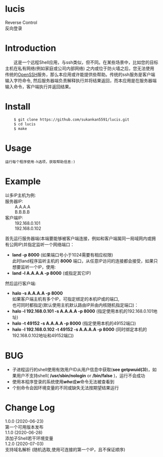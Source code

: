 # lucis
Reverse Control  
反向登录  

# Introduction
&emsp;&emsp;这是一个远程Shell应用，与ssh类似，但不同。在某些场景中，比如您的目标主机在私有网络(例如家庭或公司内部网络)
之内或位于防火墙之后，您无法使用传统的[OpenSSH](http://www.openssh.com)服务，那么本应用或许能提供些帮助。传统的ssh服务是客户端输入字符命令,
然后服务器端负责解释执行并将结果返回，而本应用是在服务器端输入命令，客户端执行并返回结果。  

# Install 
```bash
    $ git clone https://github.com/sukankan5591/lucis.git
    $ cd lucis
    $ make
```

# Usage
    运行每个程序使用-h选项，获取帮助信息:)

# Example
以多IP主机为例:  
服务器IP:  
&emsp;&emsp; A.A.A.A  
&emsp;&emsp; B.B.B.B  
客户端IP:  
&emsp;&emsp; 192.168.0.101  
&emsp;&emsp; 192.168.0.102    

首先运行服务器端(本端要能够被客户端连接，例如和客户端属同一局域网内或拥有公网IP)并指定监听一个网络端口：

* **land -p 8000**  (如果端口号小于1024需要有相应权限)  
此时land程序监听主机的 **8000** 端口，从任意IP访问的连接都会接受，如果只想要监听一个IP，使用:  
* **land -l A.A.A.A -p 8000**  (或指定其它IP)  

然后运行客户端:  
* **halo -s A.A.A.A -p 8000**  
如果客户端主机有多个IP，可指定绑定的本机IP或的端口,  
也可同时都指定(默认使用主机默认路由IP并由内核随机指定端口)：  
* **halo -l 192.168.0.101 -s A.A.A.A -p 8000**    (指定使用本机的192.168.0.101地址)  
* **halo -t 49152   -s A.A.A.A -p 8000**    (指定使用本机的49152端口)  
* **halo -l 192.168.0.102 -t 49152 -s A.A.A.A -p 8000**   (同时绑定本机的192.168.0.102地址和49152端口)  

# BUG
+ 子进程运行的shell使用有效用户ID从用户信息中获取(**see getpwuid(3)**)，如果用户不支持shell( **/usr/sbin/nologin** or **/bin/false** )，运行不会成功  
+ 使用本程序登录的系统使用***who***或***w***命令无法被查看到  
+ 个别命令会因环境变量的不同或缺失无法按期望结果运行   

# Change Log
1.0.0  (2020-06-23)  
第一个可用版本发布   
1.1.0  (2020-06-28)  
添加子Shell若干环境变量  
1.2.0  (2020-07-03)  
支持域名解析 (随机选取,使用可连接的第一个IP，且不保证顺序)   
